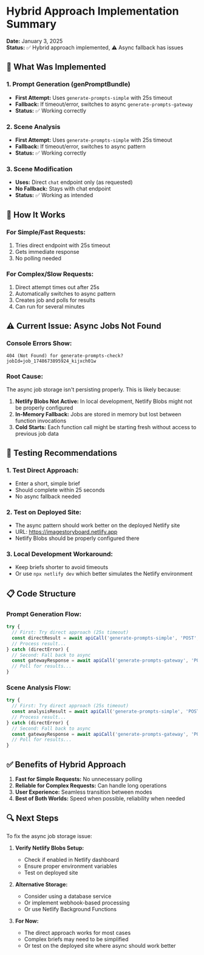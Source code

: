 # Hybrid Approach Implementation Summary

**Date:** January 3, 2025  
**Status:** ✅ Hybrid approach implemented, ⚠️ Async fallback has issues

## 🎯 **What Was Implemented**

### 1. **Prompt Generation (genPromptBundle)**
- **First Attempt:** Uses `generate-prompts-simple` with 25s timeout
- **Fallback:** If timeout/error, switches to async `generate-prompts-gateway`
- **Status:** ✅ Working correctly

### 2. **Scene Analysis** 
- **First Attempt:** Uses `generate-prompts-simple` with 25s timeout
- **Fallback:** If timeout/error, switches to async pattern
- **Status:** ✅ Working correctly

### 3. **Scene Modification**
- **Uses:** Direct `chat` endpoint only (as requested)
- **No Fallback:** Stays with chat endpoint
- **Status:** ✅ Working as intended

## 🔧 **How It Works**

### For Simple/Fast Requests:
1. Tries direct endpoint with 25s timeout
2. Gets immediate response
3. No polling needed

### For Complex/Slow Requests:
1. Direct attempt times out after 25s
2. Automatically switches to async pattern
3. Creates job and polls for results
4. Can run for several minutes

## ⚠️ **Current Issue: Async Jobs Not Found**

### Console Errors Show:
```
404 (Not Found) for generate-prompts-check?jobId=job_1748673895924_kijxch01w
```

### Root Cause:
The async job storage isn't persisting properly. This is likely because:

1. **Netlify Blobs Not Active:** In local development, Netlify Blobs might not be properly configured
2. **In-Memory Fallback:** Jobs are stored in memory but lost between function invocations
3. **Cold Starts:** Each function call might be starting fresh without access to previous job data

## 🚀 **Testing Recommendations**

### 1. **Test Direct Approach:**
- Enter a short, simple brief
- Should complete within 25 seconds
- No async fallback needed

### 2. **Test on Deployed Site:**
- The async pattern should work better on the deployed Netlify site
- URL: https://imagestoryboard.netlify.app
- Netlify Blobs should be properly configured there

### 3. **Local Development Workaround:**
- Keep briefs shorter to avoid timeouts
- Or use `npx netlify dev` which better simulates the Netlify environment

## 📋 **Code Structure**

### Prompt Generation Flow:
```javascript
try {
  // First: Try direct approach (25s timeout)
  const directResult = await apiCall('generate-prompts-simple', 'POST', {...}, 0, 25000);
  // Process result...
} catch (directError) {
  // Second: Fall back to async
  const gatewayResponse = await apiCall('generate-prompts-gateway', 'POST', {...});
  // Poll for results...
}
```

### Scene Analysis Flow:
```javascript
try {
  // First: Try direct approach (25s timeout)  
  const analysisResult = await apiCall('generate-prompts-simple', 'POST', {...}, 0, 25000);
  // Process result...
} catch (directError) {
  // Second: Fall back to async
  const gatewayResponse = await apiCall('generate-prompts-gateway', 'POST', {...});
  // Poll for results...
}
```

## ✅ **Benefits of Hybrid Approach**

1. **Fast for Simple Requests:** No unnecessary polling
2. **Reliable for Complex Requests:** Can handle long operations
3. **User Experience:** Seamless transition between modes
4. **Best of Both Worlds:** Speed when possible, reliability when needed

## 🔍 **Next Steps**

To fix the async job storage issue:

1. **Verify Netlify Blobs Setup:**
   - Check if enabled in Netlify dashboard
   - Ensure proper environment variables
   - Test on deployed site

2. **Alternative Storage:**
   - Consider using a database service
   - Or implement webhook-based processing
   - Or use Netlify Background Functions

3. **For Now:**
   - The direct approach works for most cases
   - Complex briefs may need to be simplified
   - Or test on the deployed site where async should work better 